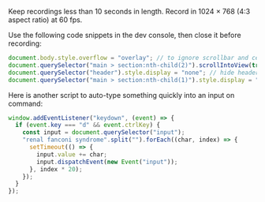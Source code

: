 Keep recordings less than 10 seconds in length.
Record in 1024 × 768 (4:3 aspect ratio) at 60 fps.

Use the following code snippets in the dev console, then close it before recording:

```javascript
document.body.style.overflow = "overlay"; // to ignore scrollbar and center page perfectly
document.querySelector("main > section:nth-child(2)").scrollIntoView(true); // scroll section of interest to exact top of screen
document.querySelector("header").style.display = "none"; // hide header
document.querySelector("main > section:nth-child(1)").style.display = "none"; // hide any other sections
```

Here is another script to auto-type something quickly into an input on command:

```javascript
window.addEventListener("keydown", (event) => {
  if (event.key === "d" && event.ctrlKey) {
    const input = document.querySelector("input");
    "renal fanconi syndrome".split("").forEach((char, index) => {
      setTimeout(() => {
        input.value += char;
        input.dispatchEvent(new Event("input"));
      }, index * 20);
    });
  }
});
```
